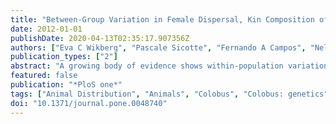 ```yaml
---
title: "Between-Group Variation in Female Dispersal, Kin Composition of Groups, and Proximity Patterns in a Black-and-White Colobus Monkey (Colobus vellerosus)."
date: 2012-01-01
publishDate: 2020-04-13T02:35:17.907356Z
authors: ["Eva C Wikberg", "Pascale Sicotte", "Fernando A Campos", "Nelson Ting"]
publication_types: ["2"]
abstract: "A growing body of evidence shows within-population variation in natal dispersal, but the effects of such variation on social relationships and the kin composition of groups remain poorly understood. We investigate the link between dispersal, the kin composition of groups, and proximity patterns in a population of black-and-white colobus _(Colobus vellerosus)_ that shows variation in female dispersal. From 2006 to 2011, we collected behavioral data, demographic data, and fecal samples of 77 males and 92 females residing in eight groups at Boabeng-Fiema, Ghana. A combination of demographic data and a genetic network analysis showed that although philopatry was female-biased, only about half of the females resided in their natal groups. Only one group contained female-female dyads with higher average relatedness than randomly drawn animals of both sexes from the same group. Despite between-group variation in female dispersal and kin composition, female-female dyads in most of the study groups had higher proximity scores than randomly drawn dyads from the same group. We conclude that groups fall along a continuum from female dispersed, not kin-based, and not bonded to female philopatric, kin-based, and bonded. We found only partial support for the predicted link between dispersal, kin composition, and social relationships. In contrast to most mammals where the kin composition of groups is a good predictor of the quality of female-female relationships, this study provides further support for the notion that kinship is not necessary for the development and maintenance of social bonds in some gregarious species."
featured: false
publication: "*PloS one*"
tags: ["Animal Distribution", "Animals", "Colobus", "Colobus: genetics", "Colobus: physiology", "Colobus: psychology", "Female", "Homing Behavior", "Male", "Object Attachment", "Population Dynamics", "Sex Factors"]
doi: "10.1371/journal.pone.0048740"
---
```


